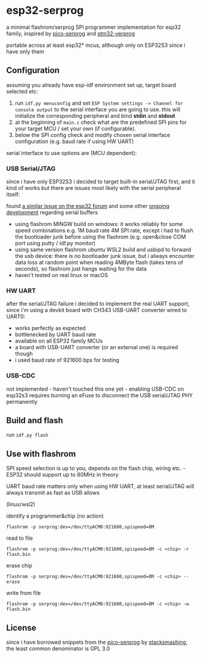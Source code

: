 # esp32-serprog
a minimal flashrom/serprog SPI programmer implementation for esp32 family, inspired by [pico-serprog](https://github.com/stacksmashing/pico-serprog) and [stm32-verprog](https://github.com/dword1511/stm32-vserprog)

portable across at least esp32* mcus, although only on ESP32S3 since i have only them

## Configuration

assuming you already have esp-idf environment set up, target board selected etc:

1) run `idf.py menuconfig` and set `ESP System settings -> Channel for console output` to the serial interface you are going to use. 
  this will initialize the corresponding peripheral and bind **stdin** and **stdout**
2) at the beginning of `main.c` check what are the predefined SPI pins for your target MCU / set your own (if configurable).
3) below the SPI config check and modify chosen serial interface configuration (e.g. baud rate if using HW UART)

serial interface to use options are (MCU dependent):

### USB Serial/JTAG

since i have only ESP32S3 i decided to target built-in serial/JTAG first, and it kind of works but there are issues most likely with the serial peripheral itself:

found [a similar issue on the esp32 forum](https://www.esp32.com/viewtopic.php?f=13&t=32209) and some other [ongoing development](https://github.com/espressif/esp-idf/pull/12291) regarding serial buffers

* using flashrom MINGW build on windows: it works reliably for some speed combinations e.g. 1M baud rate 4M SPI rate, except i had to flush the bootloader junk before using the flashrom (e.g. open&close COM port using putty / idf.py monitor)
* using same version flashrom ubuntu WSL2 build and usbipd to forward the usb device: there is no bootloader junk issue, but i always encounter data loss at random point when reading 4MByte flash (takes tens of seconds), so flashrom just hangs waiting for the data
* haven't tested on real linux or macOS

### HW UART

after the serial/JTAG failure i decided to implement the real UART support, since i'm using a devkit board with CH343 USB-UART converter wired to UART0:

* works perfectly as expected
* bottlenecked by UART baud rate
* available on all ESP32 family MCUs
* a board with USB-UART converter (or an external one) is required though
* i used baud rate of 921600 bps for testing

### USB-CDC

not implemented - haven't touched this one yet - enabling USB-CDC on esp32s3 requires burning an eFuse to disconnect the USB serial/JTAG PHY permanently

## Build and flash

run `idf.py flash`

## Use with flashrom

SPI speed selection is up to you, depends on the flash chip, wiring etc. - ESP32 should support up to 80MHz in theory

UART baud rate matters only when using HW UART, at least serial/JTAG will always transmit as fast as USB allows

(linux/wsl2)

identify a programmer&chip (no action)
```
flashrom -p serprog:dev=/dev/ttyACM0:921600,spispeed=8M
```

read to file
```
flashrom -p serprog:dev=/dev/ttyACM0:921600,spispeed=8M -c <chip> -r flash.bin
```

erase chip
```
flashrom -p serprog:dev=/dev/ttyACM0:921600,spispeed=8M -c <chip> --erase
```

write from file
```
flashrom -p serprog:dev=/dev/ttyACM0:921600,spispeed=8M -c <chip> -w flash.bin
```

## License

since i have borrowed snippets from the [pico-serprog](https://github.com/stacksmashing/pico-serprog) by [stacksmashing](https://github.com/stacksmashing), the least common denominator is GPL 3.0
